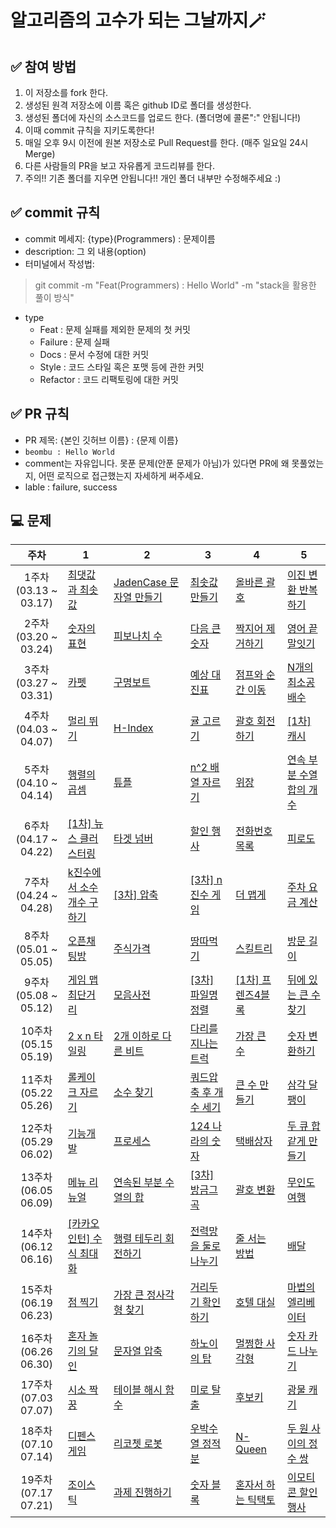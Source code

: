 # 알고리즘의 고수가 되는 그날까지🪄

## ✅ 참여 방법

1. 이 저장소를 fork 한다.
2. 생성된 원격 저장소에 이름 혹은 github ID로 폴더를 생성한다.
3. 생성된 폴더에 자신의 소스코드를 업로드 한다. (폴더명에 콜론":" 안됩니다!)
4. 이때 commit 규칙을 지키도록한다!
5. 매일 오후 9시 이전에 원본 저장소로 Pull Request를 한다. (매주 일요일 24시 Merge)
6. 다른 사람들의 PR을 보고 자유롭게 코드리뷰를 한다.
7. 주의!! 기존 폴더를 지우면 안됩니다!! 개인 폴더 내부만 수정해주세요 :)


## ✅ commit 규칙

- commit 메세지: {type}(Programmers) : 문제이름
- description: 그 외 내용(option)
- 터미널에서 작성법:

> git commit -m "Feat(Programmers) : Hello World" -m "stack을 활용한 풀이 방식"

- type
  - Feat : 문제 실패를 제외한 문제의 첫 커밋
  - Failure : 문제 실패
  - Docs : 문서 수정에 대한 커밋
  - Style : 코드 스타일 혹은 포맷 등에 관한 커밋
  - Refactor : 코드 리팩토링에 대한 커밋
  
  
## ✅ PR 규칙
- PR 제목: {본인 깃허브 이름} : {문제 이름}
- `beombu : Hello World`
- comment는 자유입니다. 못푼 문제(안푼 문제가 아님)가 있다면 PR에 왜 못풀었는지, 어떤 로직으로 접근했는지 자세하게 써주세요.
- lable : failure, success



## 💻 문제
| 주차 | 1 | 2 | 3 | 4 | 5 |
|:---:|---|---|---|---|---|
| 1주차</br>(03.13 ~ 03.17) | [최댓값과 최솟값](https://school.programmers.co.kr/learn/courses/30/lessons/12939) | [JadenCase 문자열 만들기](https://school.programmers.co.kr/learn/courses/30/lessons/12951) | [최솟값 만들기](https://school.programmers.co.kr/learn/courses/30/lessons/12941) | [올바른 괄호](https://school.programmers.co.kr/learn/courses/30/lessons/12909) | [이진 변환 반복하기](https://school.programmers.co.kr/learn/courses/30/lessons/70129) |
| 2주차</br>(03.20 ~ 03.24) | [숫자의 표현](https://school.programmers.co.kr/learn/courses/30/lessons/12924) | [피보나치 수](https://school.programmers.co.kr/learn/courses/30/lessons/12945) | [다음 큰 숫자](https://school.programmers.co.kr/learn/courses/30/lessons/12911) | [짝지어 제거하기](https://school.programmers.co.kr/learn/courses/30/lessons/12973) | [영어 끝말잇기](https://school.programmers.co.kr/learn/courses/30/lessons/12981) |
| 3주차</br>(03.27 ~ 03.31) | [카펫](https://school.programmers.co.kr/learn/courses/30/lessons/42842) | [구명보트](https://school.programmers.co.kr/learn/courses/30/lessons/42885) | [예상 대진표](https://school.programmers.co.kr/learn/courses/30/lessons/12985) | [점프와 순간 이동](https://school.programmers.co.kr/learn/courses/30/lessons/12980) | [N개의 최소공배수](https://school.programmers.co.kr/learn/courses/30/lessons/12953) |
| 4주차</br>(04.03 ~ 04.07) | [멀리 뛰기](https://school.programmers.co.kr/learn/courses/30/lessons/12914) | [H-Index](https://school.programmers.co.kr/learn/courses/30/lessons/42747) | [귤 고르기](https://school.programmers.co.kr/learn/courses/30/lessons/138476) | [괄호 회전하기](https://school.programmers.co.kr/learn/courses/30/lessons/76502) | [[1차] 캐시](https://school.programmers.co.kr/learn/courses/30/lessons/17680) |
| 5주차</br>(04.10 ~ 04.14) | [행렬의 곱셈](https://school.programmers.co.kr/learn/courses/30/lessons/12949) | [튜플](https://school.programmers.co.kr/learn/courses/30/lessons/64065) | [n^2 배열 자르기](https://school.programmers.co.kr/learn/courses/30/lessons/87390) | [위장](https://school.programmers.co.kr/learn/courses/30/lessons/42578) | [연속 부분 수열 합의 개수](https://school.programmers.co.kr/learn/courses/30/lessons/131701) |
| 6주차</br>(04.17 ~ 04.22) | [[1차] 뉴스 클러스터링](https://school.programmers.co.kr/learn/courses/30/lessons/17677) | [타겟 넘버](https://school.programmers.co.kr/learn/courses/30/lessons/43165) | [할인 행사](https://school.programmers.co.kr/learn/courses/30/lessons/131127) | [전화번호 목록](https://school.programmers.co.kr/learn/courses/30/lessons/42577) | [피로도](https://school.programmers.co.kr/learn/courses/30/lessons/87946) |
| 7주차</br>(04.24 ~ 04.28) | [k진수에서 소수 개수 구하기](https://school.programmers.co.kr/learn/courses/30/lessons/92335) | [[3차] 압축](https://school.programmers.co.kr/learn/courses/30/lessons/17684) | [[3차] n진수 게임](https://school.programmers.co.kr/learn/courses/30/lessons/17687) | [더 맵게](https://school.programmers.co.kr/learn/courses/30/lessons/42626) | [주차 요금 계산](https://school.programmers.co.kr/learn/courses/30/lessons/92341) |
| 8주차</br>(05.01 ~ 05.05) | [오픈채팅방](https://school.programmers.co.kr/learn/courses/30/lessons/42888) | [주식가격](https://school.programmers.co.kr/learn/courses/30/lessons/42584) | [땅따먹기](https://school.programmers.co.kr/learn/courses/30/lessons/12913) | [스킬트리](https://school.programmers.co.kr/learn/courses/30/lessons/49993) | [방문 길이](https://school.programmers.co.kr/learn/courses/30/lessons/49994) |
| 9주차</br>(05.08 ~ 05.12) | [게임 맵 최단거리](https://school.programmers.co.kr/learn/courses/30/lessons/1844) | [모음사전](https://school.programmers.co.kr/learn/courses/30/lessons/84512) | [[3차] 파일명 정렬](https://school.programmers.co.kr/learn/courses/30/lessons/17686) | [[1차] 프렌즈4블록](https://school.programmers.co.kr/learn/courses/30/lessons/17679) | [뒤에 있는 큰 수 찾기](https://school.programmers.co.kr/learn/courses/30/lessons/154539) |
| 10주차</br>(05.15 05.19) | [2 x n 타일링](https://school.programmers.co.kr/learn/courses/30/lessons/12900) | [2개 이하로 다른 비트](https://school.programmers.co.kr/learn/courses/30/lessons/77885) | [다리를 지나는 트럭](https://school.programmers.co.kr/learn/courses/30/lessons/42583) | [가장 큰 수](https://school.programmers.co.kr/learn/courses/30/lessons/42746) | [숫자 변환하기](https://school.programmers.co.kr/learn/courses/30/lessons/154538) |
| 11주차</br>(05.22 05.26) | [롤케이크 자르기](https://school.programmers.co.kr/learn/courses/30/lessons/132265) | [소수 찾기](https://school.programmers.co.kr/learn/courses/30/lessons/42839) | [쿼드압축 후 개수 세기](https://school.programmers.co.kr/learn/courses/30/lessons/68936) | [큰 수 만들기](https://school.programmers.co.kr/learn/courses/30/lessons/42883) | [삼각 달팽이](https://school.programmers.co.kr/learn/courses/30/lessons/68645) |
| 12주차</br>(05.29 06.02) | [기능개발](https://school.programmers.co.kr/learn/courses/30/lessons/42586) | [프로세스](https://school.programmers.co.kr/learn/courses/30/lessons/42587) | [124 나라의 숫자](https://school.programmers.co.kr/learn/courses/30/lessons/12899) | [택배상자](https://school.programmers.co.kr/learn/courses/30/lessons/131704) | [두 큐 합 같게 만들기](https://school.programmers.co.kr/learn/courses/30/lessons/118667) |
| 13주차</br>(06.05 06.09) | [메뉴 리뉴얼](https://school.programmers.co.kr/learn/courses/30/lessons/72411) | [연속된 부분 수열의 합](https://school.programmers.co.kr/learn/courses/30/lessons/178870) | [[3차] 방금그곡](https://school.programmers.co.kr/learn/courses/30/lessons/17683) | [괄호 변환](https://school.programmers.co.kr/learn/courses/30/lessons/60058) | [무인도 여행](https://school.programmers.co.kr/learn/courses/30/lessons/154540) |
| 14주차</br>(06.12 06.16) | [[카카오 인턴] 수식 최대화](https://school.programmers.co.kr/learn/courses/30/lessons/67257) | [행렬 테두리 회전하기](https://school.programmers.co.kr/learn/courses/30/lessons/77485) | [전력망을 둘로 나누기](https://school.programmers.co.kr/learn/courses/30/lessons/86971) | [줄 서는 방법](https://school.programmers.co.kr/learn/courses/30/lessons/12936) | [배달](https://school.programmers.co.kr/learn/courses/30/lessons/12978) |
| 15주차</br>(06.19 06.23) | [점 찍기](https://school.programmers.co.kr/learn/courses/30/lessons/140107) | [가장 큰 정사각형 찾기](https://school.programmers.co.kr/learn/courses/30/lessons/12905) | [거리두기 확인하기](https://school.programmers.co.kr/learn/courses/30/lessons/81302) | [호텔 대실](https://school.programmers.co.kr/learn/courses/30/lessons/155651) | [마법의 엘리베이터](https://school.programmers.co.kr/learn/courses/30/lessons/148653) |
| 16주차</br>(06.26 06.30) | [혼자 놀기의 달인](https://school.programmers.co.kr/learn/courses/30/lessons/131130) | [문자열 압축](https://school.programmers.co.kr/learn/courses/30/lessons/60057) | [하노이의 탑](https://school.programmers.co.kr/learn/courses/30/lessons/12946) | [멀쩡한 사각형](https://school.programmers.co.kr/learn/courses/30/lessons/62048) | [숫자 카드 나누기](https://school.programmers.co.kr/learn/courses/30/lessons/135807) |
| 17주차</br>(07.03 07.07) | [시소 짝꿍](https://school.programmers.co.kr/learn/courses/30/lessons/152996) | [테이블 해시 함수](https://school.programmers.co.kr/learn/courses/30/lessons/147354) | [미로 탈출](https://school.programmers.co.kr/learn/courses/30/lessons/159993) | [후보키](https://school.programmers.co.kr/learn/courses/30/lessons/42890) | [광물 캐기](https://school.programmers.co.kr/learn/courses/30/lessons/172927) |
| 18주차</br>(07.10 07.14) | [디펜스 게임](https://school.programmers.co.kr/learn/courses/30/lessons/142085) | [리코쳇 로봇](https://school.programmers.co.kr/learn/courses/30/lessons/169199) | [우박수열 정적분](https://school.programmers.co.kr/learn/courses/30/lessons/134239) | [N-Queen](https://school.programmers.co.kr/learn/courses/30/lessons/12952) | [두 원 사이의 정수 쌍](https://school.programmers.co.kr/learn/courses/30/lessons/181187) |
| 19주차</br>(07.17 07.21) | [조이스틱](https://school.programmers.co.kr/learn/courses/30/lessons/42860) | [과제 진행하기](https://school.programmers.co.kr/learn/courses/30/lessons/176962) | [숫자 블록](https://school.programmers.co.kr/learn/courses/30/lessons/12923) | [혼자서 하는 틱택토](https://school.programmers.co.kr/learn/courses/30/lessons/160585) | [이모티콘 할인행사](https://school.programmers.co.kr/learn/courses/30/lessons/150368) |
